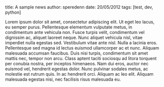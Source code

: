 title: A sample news
author: speredenn
date: 20/05/2012
tags: [test, dev, python]

Lorem ipsum dolor sit amet, consectetur adipiscing elit. Ut eget leo
lacus, eu semper purus. Pellentesque elementum vulputate metus, in
condimentum ante vehicula non. Fusce turpis velit, condimentum vel
dignissim ac, aliquet laoreet neque. Nunc aliquet vehicula nisl, vitae
imperdiet nulla egestas sed. Vestibulum vitae ante nisl. Nulla a
lacinia eros. Pellentesque sed magna id lectus euismod ullamcorper ac
et nunc. Aliquam malesuada accumsan faucibus. Duis nisi turpis,
condimentum sit amet mattis nec, tempor non arcu. Class aptent taciti
sociosqu ad litora torquent per conubia nostra, per inceptos
himenaeos. Nam dui eros, auctor nec euismod vel, hendrerit egestas
dolor. Nunc pulvinar sodales metus, ac molestie est rutrum quis. In ac
hendrerit orci. Aliquam ac leo elit. Aliquam malesuada egestas nisi,
nec facilisis risus malesuada eu.
